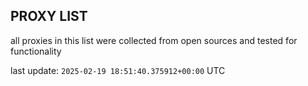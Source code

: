 ## PROXY LIST

all proxies in this list were collected from open sources and tested for functionality

last update: `2025-02-19 18:51:40.375912+00:00` UTC